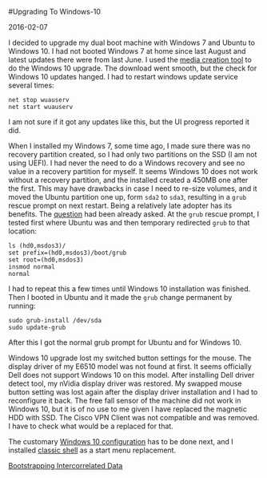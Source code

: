 #Upgrading To Windows-10

2016-02-07

I decided to upgrade my dual boot machine with Windows 7 and Ubuntu to Windows 10. I had not booted Windows 7 at home since last August and latest updates there were from last June. I used the [media creation tool](https://www.microsoft.com/en-in/software-download/windows10) to do the Windows 10 upgrade. The download went smooth, but the check for Windows 10 updates hanged. I had to restart windows update service several times:

```
net stop wuauserv
net start wuauserv
```

I am not sure if it got any updates like this, but the UI progress reported it did.

When I installed my Windows 7, some time ago, I made sure there was no recovery partition created, so I had only two partitions on the SSD (I am not using UEFI). I had never the need to do a Windows recovery and see no value in a recovery partition for myself. It seems Windows 10 does not work without a recovery partition, and the installed created a 450MB one after the first. This may have drawbacks in case I need to re-size volumes, and it moved the Ubuntu partition one up, form `sda2` to `sda3`, resulting in a `grub` rescue prompt on next restart. Being a relatively late adopter has its benefits. The [question](https://askubuntu.com/questions/654316/windows-10-and-ubuntu-dual-boot/654994#654994) had been already asked. At the `grub` rescue prompt, I tested first where Ubuntu was and then temporary redirected `grub` to that
location:

```
ls (hd0,msdos3)/
set prefix=(hd0,msdos3)/boot/grub
set root=(hd0,msdos3)
insmod normal
normal
```

I had to repeat this a few times until Windows 10 installation was finished. Then I booted in Ubuntu and it made the `grub` change permanent by running:

```
sudo grub-install /dev/sda
sudo update-grub
```

After this I got the normal grub prompt for Ubuntu and for Windows 10.

Windows 10 upgrade lost my switched button settings for the mouse. The display driver of my E6510 model was not found at first. It seems officially Dell does not support Windows 10 on this model. After installing Dell driver detect tool, my nVidia display driver was restored. My swapped mouse button setting was lost again after the display driver installation and I had to reconfigure it back. The free fall sensor of the machine did not work in Windows 10, but it is of no use to me given I have replaced the magnetic HDD with SSD. The Cisco VPN Client was not compatible and was removed. I have to check what would be a replaced for that.

The customary [Windows 10 configuration](
https://www.reddit.com/r/Windows10/comments/3f38ed/guide_how_to_disable_data_logging_in_w10/) has to be done next, and I installed [classic shell](http://www.classicshell.net/) as a start menu replacement.

<ins class='nfooter'><a id='fnext' href='#blog/2016/2016-02-03-Bootstrapping-Intercorrelated-Data.md'>Bootstrapping Intercorrelated Data</a></ins>
